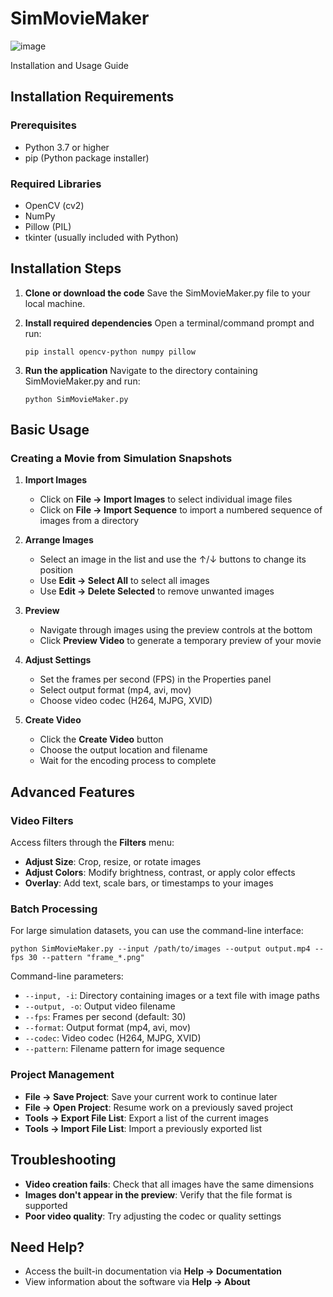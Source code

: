 # SimMovieMaker 
![image](https://github.com/user-attachments/assets/31a631e7-9c5b-4fd5-8f0b-bf4d554804be)

Installation and Usage Guide

## Installation Requirements

### Prerequisites
- Python 3.7 or higher
- pip (Python package installer)

### Required Libraries
- OpenCV (cv2)
- NumPy
- Pillow (PIL)
- tkinter (usually included with Python)

## Installation Steps

1. **Clone or download the code**
   Save the SimMovieMaker.py file to your local machine.

2. **Install required dependencies**
   Open a terminal/command prompt and run:
   ```
   pip install opencv-python numpy pillow
   ```

3. **Run the application**
   Navigate to the directory containing SimMovieMaker.py and run:
   ```
   python SimMovieMaker.py
   ```

## Basic Usage

### Creating a Movie from Simulation Snapshots

1. **Import Images**
   - Click on **File → Import Images** to select individual image files
   - Click on **File → Import Sequence** to import a numbered sequence of images from a directory

2. **Arrange Images**
   - Select an image in the list and use the ↑/↓ buttons to change its position
   - Use **Edit → Select All** to select all images
   - Use **Edit → Delete Selected** to remove unwanted images

3. **Preview**
   - Navigate through images using the preview controls at the bottom
   - Click **Preview Video** to generate a temporary preview of your movie

4. **Adjust Settings**
   - Set the frames per second (FPS) in the Properties panel
   - Select output format (mp4, avi, mov)
   - Choose video codec (H264, MJPG, XVID)

5. **Create Video**
   - Click the **Create Video** button
   - Choose the output location and filename
   - Wait for the encoding process to complete

## Advanced Features

### Video Filters

Access filters through the **Filters** menu:

- **Adjust Size**: Crop, resize, or rotate images
- **Adjust Colors**: Modify brightness, contrast, or apply color effects
- **Overlay**: Add text, scale bars, or timestamps to your images

### Batch Processing

For large simulation datasets, you can use the command-line interface:

```
python SimMovieMaker.py --input /path/to/images --output output.mp4 --fps 30 --pattern "frame_*.png"
```

Command-line parameters:
- `--input, -i`: Directory containing images or a text file with image paths
- `--output, -o`: Output video filename
- `--fps`: Frames per second (default: 30)
- `--format`: Output format (mp4, avi, mov)
- `--codec`: Video codec (H264, MJPG, XVID)
- `--pattern`: Filename pattern for image sequence

### Project Management

- **File → Save Project**: Save your current work to continue later
- **File → Open Project**: Resume work on a previously saved project
- **Tools → Export File List**: Export a list of the current images
- **Tools → Import File List**: Import a previously exported list

## Troubleshooting

- **Video creation fails**: Check that all images have the same dimensions
- **Images don't appear in the preview**: Verify that the file format is supported
- **Poor video quality**: Try adjusting the codec or quality settings

## Need Help?

- Access the built-in documentation via **Help → Documentation**
- View information about the software via **Help → About**
